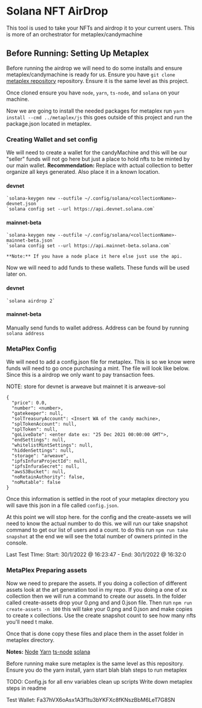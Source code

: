 # Solana NFT AirDrop

This tool is used to take your NFTs and airdrop it to your current users. This is more of an orchestrator for metaplex/candymachine

## Before Running: Setting Up Metaplex

Before running the airdrop we will need to do some installs and ensure metaplex/candymachine is ready for us. Ensure you have `git clone` [metaplex repository](https://github.com/metaplex-foundation/metaplex) repository. Ensure it is the same level as this project.

Once cloned ensure you have `node`, `yarn`, `ts-node`, and `solana` on your machine.

Now we are going to install the needed packages for metaplex run `yarn install --cmd ../metaplex/js` this goes outside of this project and run the package.json located in metaplex.

### Creating Wallet and set config

We will need to create a wallet for the candyMachine and this will be our "seller" funds will not go here but just a place to hold nfts to be minted by our main wallet. **Recommendation:** Replace <collectionName> with actual collection to better organize all keys generated. Also place it in a known location.

#### devnet

    `solana-keygen new --outfile ~/.config/solana/<collectionName>-devnet.json`
    `solana config set --url https://api.devnet.solana.com`

#### mainnet-beta

    `solana-keygen new --outfile ~/.config/solana/<collectionName>-mainnet-beta.json`
    `solana config set --url https://api.mainnet-beta.solana.com`

    **Note:** If you have a node place it here else just use the api.

Now we will need to add funds to these wallets. These funds will be used later on.
#### devnet

    `solana airdrop 2`

#### mainnet-beta

   Manually send funds to wallet address. Address can be found by running
   `solana address`


### MetaPlex Config

We will need to add a config.json file for metaplex. This is so we know were funds will need to go once purchasing a mint. The file will look like below. Since this is a airdrop we only want to pay transaction fees.

NOTE: store for devnet is arweave but mainnet it is arweave-sol

```
{
  "price": 0.0,
  "number": <number>,
  "gatekeeper": null,
  "solTreasuryAccount": <Insert WA of the candy machine>,
  "splTokenAccount": null,
  "splToken": null,
  "goLiveDate": <enter date ex: "25 Dec 2021 00:00:00 GMT">,
  "endSettings": null,
  "whitelistMintSettings": null,
  "hiddenSettings": null,
  "storage": "arweave",
  "ipfsInfuraProjectId": null,
  "ipfsInfuraSecret": null,
  "awsS3Bucket": null,
  "noRetainAuthority": false,
  "noMutable": false
}
```
Once this information is settled in the root of your metaplex directory you will save this json in a file called `config.json`.




At this point we will stop here. for the config and the create-assets we will need to know the actual number to do this. we will run our take snapshot command to get our list of users and a count. to do this run `npm run take snapshot` at the end we will see the total number of owners printed in the console.

Last Test TIme:
Start: 30/1/2022 @ 16:23:47 - End: 30/1/2022 @ 16:32:0


### MetaPlex Preparing assets

Now we need to prepare the assets. If you doing a collection of different assets look at the art generation tool in my repo. If you doing a one of xx collection then we will run a command to create our assets. In the folder called create-assets drop your 0.png and and 0.json file. Then run `npm run create-assets -n 100` this will take your 0.png and 0.json and make copies to create x collections. Use the create snapshot count to see how many nfts you'll need t make.

Once that is done copy these files and place them in the asset folder in metaplex directory.







**Notes:**
[Node](https://nodejs.org/en/download/)
[Yarn](https://classic.yarnpkg.com/lang/en/docs/install/#mac-stable)
[ts-node](https://www.npmjs.com/package/ts-node#installation)
[solana](https://docs.solana.com/cli/install-solana-cli-tools)








Before running make sure metaplex is the same level as this repository. Ensure you do the yarn install, yarn start blah blah steps to run metaplex



TODO:
Config.js for all env variables
clean up scripts
Write down metaplex steps in readme

Test Wallet: Fa37hVX6oAsx1A3f1tu3bYKFXc8fKNszBbM6LeT7G8SN
